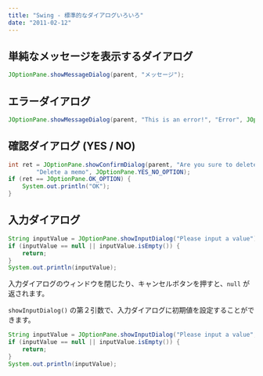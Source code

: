 ```yaml
---
title: "Swing - 標準的なダイアログいろいろ"
date: "2011-02-12"
---
```


単純なメッセージを表示するダイアログ
----

~~~ java
JOptionPane.showMessageDialog(parent, "メッセージ");
~~~


エラーダイアログ
----

~~~ java
JOptionPane.showMessageDialog(parent, "This is an error!", "Error", JOptionPane.ERROR_MESSAGE);
~~~


確認ダイアログ (YES / NO)
----

~~~ java
int ret = JOptionPane.showConfirmDialog(parent, "Are you sure to delete?",
        "Delete a memo", JOptionPane.YES_NO_OPTION);
if (ret == JOptionPane.OK_OPTION) {
    System.out.println("OK");
}
~~~


入力ダイアログ
----

~~~ java
String inputValue = JOptionPane.showInputDialog("Please input a value");
if (inputValue == null || inputValue.isEmpty()) {
    return;
}
System.out.println(inputValue);
~~~

入力ダイアログのウィンドウを閉じたり、キャンセルボタンを押すと、`null` が返されます。

`showInputDialog()` の第２引数で、入力ダイアログに初期値を設定することができます。

~~~ java
String inputValue = JOptionPane.showInputDialog("Please input a value", "default value");
if (inputValue == null || inputValue.isEmpty()) {
    return;
}
System.out.println(inputValue);
~~~

